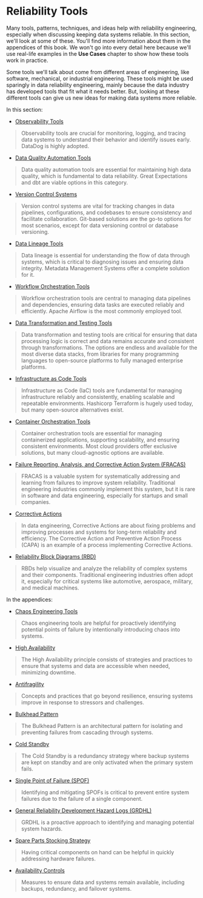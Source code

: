 # Reliability Tools
Many tools, patterns, techniques, and ideas help with reliability engineering, especially when discussing keeping data systems reliable. In this section, we'll look at some of these. You'll find more information about them in the appendices of this book. We won't go into every detail here because we'll use real-life examples in the **Use Cases** chapter to show how these tools work in practice.

Some tools we'll talk about come from different areas of engineering, like software, mechanical, or industrial engineering. These tools might be used sparingly in data reliability engineering, mainly because the data industry has developed tools that fit what it needs better. But, looking at these different tools can give us new ideas for making data systems more reliable.

In this section:

* [Observability Tools](./observability_tools.md)
> Observability tools are crucial for monitoring, logging, and tracing data systems to understand their behavior and identify issues early. DataDog is highly adopted.

* [Data Quality Automation Tools](./data_quality_automation_tools.md)
> Data quality automation tools are essential for maintaining high data quality, which is fundamental to data reliability. Great Expectations and dbt are viable options in this category.

* [Version Control Systems](./version_control_systems.md)
> Version control systems are vital for tracking changes in data pipelines, configurations, and codebases to ensure consistency and facilitate collaboration. Git-based solutions are the go-to options for most scenarios, except for data versioning control or database versioning.

* [Data Lineage Tools](./data_lineage_tools.md)
> Data lineage is essential for understanding the flow of data through systems, which is critical to diagnosing issues and ensuring data integrity. Metadata Management Systems offer a complete solution for it.

* [Workflow Orchestration Tools](./workflow_orchestration_tools.md)
> Workflow orchestration tools are central to managing data pipelines and dependencies, ensuring data tasks are executed reliably and efficiently. Apache Airflow is the most commonly employed tool.

* [Data Transformation and Testing Tools](./data_transformation_tools.md)
> Data transformation and testing tools are critical for ensuring that data processing logic is correct and data remains accurate and consistent through transformations. The options are endless and available for the most diverse data stacks, from libraries for many programming languages to open-source platforms to fully managed enterprise platforms.

* [Infrastructure as Code Tools](./infrastructure_as_code_tools.md)
> Infrastructure as Code (IaC) tools are fundamental for managing infrastructure reliably and consistently, enabling scalable and repeatable environments. Hashicorp Terraform is hugely used today, but many open-source alternatives exist.

* [Container Orchestration Tools](./container_orchestration_tools.md)
> Container orchestration tools are essential for managing containerized applications, supporting scalability, and ensuring consistent environments. Most cloud providers offer exclusive solutions, but many cloud-agnostic options are available.

* [Failure Reporting, Analysis, and Corrective Action System (FRACAS)](./fracas.md)
> FRACAS is a valuable system for systematically addressing and learning from failures to improve system reliability. Traditional engineering industries commonly implement this system, but it is rare in software and data engineering, especially for startups and small companies.

* [Corrective Actions](./corrective_actions.md)
> In data engineering, Corrective Actions are about fixing problems and improving processes and systems for long-term reliability and efficiency. The Corrective Action and Preventive Action Process (CAPA) is an example of a process implementing Corrective Actions.

* [Reliability Block Diagrams (RBD)](./reliability_block_diagrams.md)
> RBDs help visualize and analyze the reliability of complex systems and their components. Traditional engineering industries often adopt it, especially for critical systems like automotive, aerospace, military, and medical machines.


In the appendices:

* [Chaos Engineering Tools](./chaos_engineering_tools.md)
> Chaos engineering tools are helpful for proactively identifying potential points of failure by intentionally introducing chaos into systems.

* [High Availability](./high_availability.md)
> The High Availability principle consists of strategies and practices to ensure that systems and data are accessible when needed, minimizing downtime.

* [Antifragility](./antifragility.md)
> Concepts and practices that go beyond resilience, ensuring systems improve in response to stressors and challenges.

* [Bulkhead Pattern](./bulkhead_pattern.md)
> The Bulkhead Pattern is an architectural pattern for isolating and preventing failures from cascading through systems.

* [Cold Standby](./cold_standby.md)
> The Cold Standby is a redundancy strategy where backup systems are kept on standby and are only activated when the primary system fails.

* [Single Point of Failure (SPOF)](./single_point_of_failure.md)
> Identifying and mitigating SPOFs is critical to prevent entire system failures due to the failure of a single component.

* [General Reliability Development Hazard Logs (GRDHL)](./grdhl.md)
> GRDHL is a proactive approach to identifying and managing potential system hazards.

* [Spare Parts Stocking Strategy](./spare_parts_stocking_strategy.md)
> Having critical components on hand can be helpful in quickly addressing hardware failures.

* [Availability Controls](./availability_controls.md)
> Measures to ensure data and systems remain available, including backups, redundancy, and failover systems.
